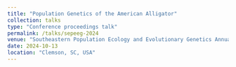 ```yaml
---
title: "Population Genetics of the American Alligator"
collection: talks
type: "Conference proceedings talk"
permalink: /talks/sepeeg-2024
venue: "Southeastern Population Ecology and Evolutionary Genetics Annual Meeting 2024"
date: 2024-10-13
location: "Clemson, SC, USA"
---
```

